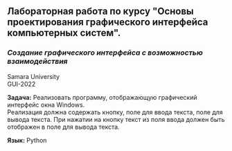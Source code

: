 ## Лабораторная работа по курсу "Основы проектирования графического интерфейса компьютерных систем".<br/>
### *Создание графического интерфейса с возможностью взаимодействия* <br/>
Samara University <br/>
GUI-2022

**Задача:** Реализовать программу, отображающую графический интерфейс окна Windows. <br/>
Реализация должна содержать кнопку, поле для ввода текста, поле для вывода текста. При нажатии на кнопку текст из поля ввода должен быть отображен в поле для вывода текста.

**Язык:**  Python <br/> 
